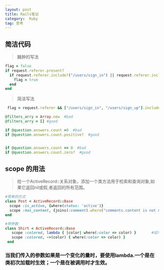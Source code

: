 ```yaml
--- 
layout: post
title: Rails笔记
category:  Ruby
tag: 思考
---
```


## 简洁代码

> 臃肿的写法

```ruby
flag = false
if request.referer.present?
  if request.referer.include?("/users/sign_in") || request.referer.include?("/users/sign_up")
    flag = true
  end
end
``` 
> 简洁写法

```ruby
 flag = request.referer && ["/users/sign_in", "/users/sign_up"].include?(request.referer)
``` 

```ruby
@filters_arry = Array.new  #bad
@filters_arry = [] #good

if @question.answers.count >0  #bad
if @question.answers.count.positive?  #good


if @question.answers.count == 0  #bad
if @question.answers.count.zero?  #good
``` 

## scope 的用法

> 给一个ActiveRecord::关系对象，添加一个类方法用于检索和查询对象,如果它返回nil或假,者返回的所有范围。

```ruby
#简单的方式
class Post < ActiveRecord::Base
  scope :is_active, {where(status: 'active')}
  scope :has_content, {joins(:comment).where("comments.content is not null")}
end

#带参数
class Shirt < ActiveRecord::Base
   scope :colored, lambda { |color| where(:color => color) }       #旧写法
   scope :colored, ->(color) { where(:color => color) }                #新写法
 end
``` 

### 当我们传入的参数如果是一个变化的量时，要使用lambda.一个是在类初次加载时生效；一个是在被调用时才生效。
